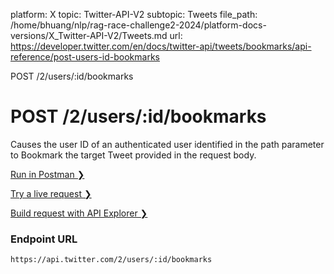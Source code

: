 platform: X
topic: Twitter-API-V2
subtopic: Tweets
file_path: /home/bhuang/nlp/rag-race-challenge2-2024/platform-docs-versions/X_Twitter-API-V2/Tweets.md
url: https://developer.twitter.com/en/docs/twitter-api/tweets/bookmarks/api-reference/post-users-id-bookmarks

POST /2/users/:id/bookmarks

# POST /2/users/:id/bookmarks

Causes the user ID of an authenticated user identified in the path parameter to Bookmark the target Tweet provided in the request body.

[Run in Postman ❯](https://t.co/twitter-api-postman) 

[Try a live request ❯](https://oauth-playground.glitch.me/?id=postUsersIdBookmarks&params=%28%29_&body=%27%27_) 

[Build request with API Explorer ❯](https://developer.twitter.com/apitools/api?endpoint=%2F2%2Fusers%2F%7Bid%7D%2Fbookmarks&method=post) 

### Endpoint URL

`https://api.twitter.com/2/users/:id/bookmarks`